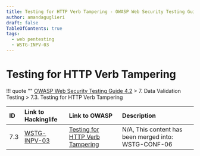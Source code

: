 ```yaml
---
title: Testing for HTTP Verb Tampering - OWASP Web Security Testing Guide 
author: amandaguglieri
draft: false
TableOfContents: true
tags:
  - web pentesting
  - WSTG-INPV-03
---
```




# Testing for HTTP Verb Tampering

!!! quote ""
	[OWASP Web Security Testing Guide 4.2](index.md) > 7. Data Validation Testing > 7.3. Testing for HTTP Verb Tampering

|ID|Link to Hackinglife|Link to OWASP|Description|
|:---|:---|:---|:---|
|7.3|[WSTG-INPV-03](WSTG-INPV-03.md)|[Testing for HTTP Verb Tampering](https://owasp.org/www-project-web-security-testing-guide/latest/4-Web_Application_Security_Testing/07-Input_Validation_Testing/03-Testing_for_HTTP_Verb_Tampering)|N/A, This content has been merged into: WSTG-CONF-06|

